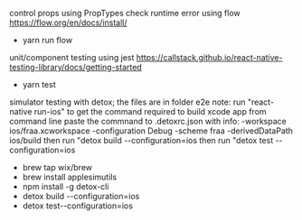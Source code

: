 control props using PropTypes
check runtime error using flow
https://flow.org/en/docs/install/

- yarn run flow

unit/component testing using jest
https://callstack.github.io/react-native-testing-library/docs/getting-started

- yarn test

simulator testing with detox; the files are in folder e2e
note: run "react-native run-ios" to get the command required to build xcode app from command line
paste the commnand to .detoxrc.json with info:
-workspace ios/fraa.xcworkspace -configuration Debug -scheme fraa -derivedDataPath ios/build
then run "detox build --configuration=ios
then run "detox test --configuration=ios

- brew tap wix/brew
- brew install applesimutils
- npm install -g detox-cli
- detox build --configuration=ios
- detox test--configuration=ios
